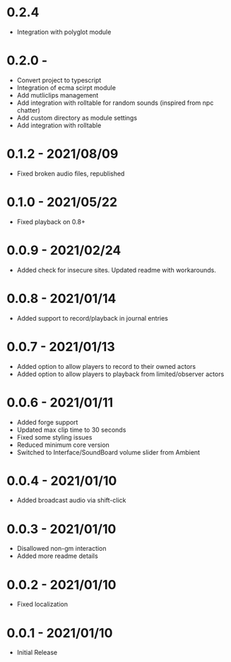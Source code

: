# 0.2.4

- Integration with polyglot module

# 0.2.0 - 

- Convert project to typescript
- Integration of ecma scirpt module
- Add mutliclips management
- Add integration with rolltable for random sounds (inspired from npc chatter)
- Add custom directory as module settings
- Add integration with rolltable

# 0.1.2 - 2021/08/09

* Fixed broken audio files, republished

# 0.1.0 - 2021/05/22

* Fixed playback on 0.8+

# 0.0.9 - 2021/02/24

* Added check for insecure sites. Updated readme with workarounds.

# 0.0.8 - 2021/01/14

* Added support to record/playback in journal entries

# 0.0.7 - 2021/01/13

* Added option to allow players to record to their owned actors
* Added option to allow players to playback from limited/observer actors

# 0.0.6 - 2021/01/11

* Added forge support
* Updated max clip time to 30 seconds
* Fixed some styling issues
* Reduced minimum core version
* Switched to Interface/SoundBoard volume slider from Ambient

# 0.0.4 - 2021/01/10

* Added broadcast audio via shift-click

# 0.0.3 - 2021/01/10

* Disallowed non-gm interaction
* Added more readme details

# 0.0.2 - 2021/01/10

* Fixed localization

# 0.0.1 - 2021/01/10

* Initial Release
